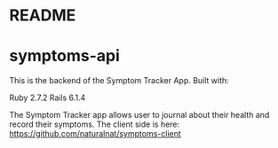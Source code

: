# README

# symptoms-api

This is the backend of the Symptom Tracker App. Built with:

Ruby 2.7.2 
Rails 6.1.4

The Symptom Tracker app allows user to journal about their health and record their symptoms. 
The client side is here: https://github.com/naturalnat/symptoms-client